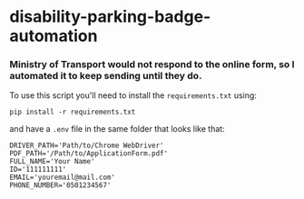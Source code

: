 # disability-parking-badge-automation

### Ministry of Transport would not respond to the online form, so I automated it to keep sending until they do.

To use this script you'll need to install the `requirements.txt` using:
```
pip install -r requirements.txt
```

and have a `.env` file in the same folder that looks like that:

```
DRIVER_PATH='Path/to/Chrome WebDriver'
PDF_PATH='/Path/to/ApplicationForm.pdf'
FULL_NAME='Your Name'
ID='111111111'
EMAIL='youremail@mail.com'
PHONE_NUMBER='0501234567'
```
